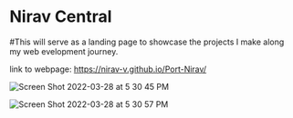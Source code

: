 # Nirav Central

#This will serve as a landing page to showcase the projects I make along my web evelopment journey.

link to webpage:  https://nirav-v.github.io/Port-Nirav/

![Screen Shot 2022-03-28 at 5 30 45 PM](https://user-images.githubusercontent.com/98481913/160509160-9d251e0b-af26-4fee-bb73-10c978d35947.png)

![Screen Shot 2022-03-28 at 5 30 57 PM](https://user-images.githubusercontent.com/98481913/160509143-a45d2525-3556-42d0-84c8-57bde9372765.png)
